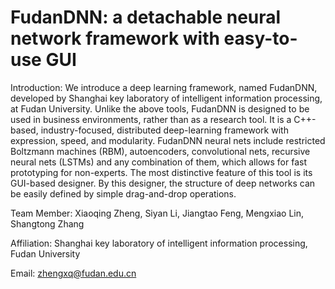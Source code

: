 FudanDNN: a detachable neural network framework with easy-to-use GUI
====================================================================

Introduction:
We introduce a deep learning framework, named FudanDNN, developed by Shanghai key laboratory of intelligent information processing, at Fudan University. Unlike the above tools, FudanDNN is designed to be used in business environments, rather than as a research tool. It is a C++-based, industry-focused, distributed deep-learning framework with expression, speed, and modularity. FudanDNN neural nets include restricted Boltzmann machines (RBM), autoencoders, convolutional nets, recursive neural nets (LSTMs) and any combination of them, which allows for fast prototyping for non-experts.  The most distinctive feature of this tool is its GUI-based designer. By this designer, the structure of deep networks can be easily defined by simple drag-and-drop operations.

Team Member:
Xiaoqing Zheng, Siyan Li, Jiangtao Feng, Mengxiao Lin, Shangtong Zhang

Affiliation:
Shanghai key laboratory of intelligent information processing, Fudan University

Email: zhengxq@fudan.edu.cn
